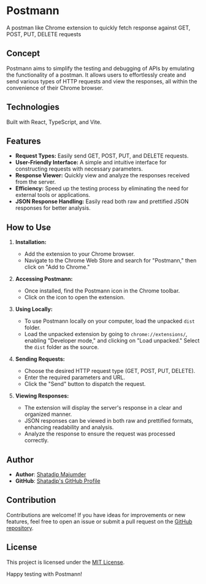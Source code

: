 # Postmann
A postman like Chrome extension to quickly fetch response against GET, POST, PUT, DELETE requests

## Concept

Postmann aims to simplify the testing and debugging of APIs by emulating the functionality of a postman. It allows users to effortlessly create and send various types of HTTP requests and view the responses, all within the convenience of their Chrome browser.

## Technologies

Built with React, TypeScript, and Vite.

## Features

- **Request Types:** Easily send GET, POST, PUT, and DELETE requests.
- **User-Friendly Interface:** A simple and intuitive interface for constructing requests with necessary parameters.
- **Response Viewer:** Quickly view and analyze the responses received from the server.
- **Efficiency:** Speed up the testing process by eliminating the need for external tools or applications.
- **JSON Response Handling:** Easily read both raw and prettified JSON responses for better analysis.

## How to Use

1. **Installation:**
   - Add the extension to your Chrome browser.
   - Navigate to the Chrome Web Store and search for "Postmann," then click on "Add to Chrome."

2. **Accessing Postmann:**
   - Once installed, find the Postmann icon in the Chrome toolbar.
   - Click on the icon to open the extension.

3. **Using Locally:**
   - To use Postmann locally on your computer, load the unpacked `dist` folder.
   - Load the unpacked extension by going to `chrome://extensions/`, enabling "Developer mode," and clicking on "Load unpacked." Select the `dist` folder as the source.

4. **Sending Requests:**
   - Choose the desired HTTP request type (GET, POST, PUT, DELETE).
   - Enter the required parameters and URL.
   - Click the "Send" button to dispatch the request.

5. **Viewing Responses:**
   - The extension will display the server's response in a clear and organized manner.
   - JSON responses can be viewed in both raw and prettified formats, enhancing readability and analysis.
   - Analyze the response to ensure the request was processed correctly.

## Author

- **Author**: [Shatadip Majumder](https://www.shatadip.com)
- **GitHub**: [Shatadip's GitHub Profile](https://github.com/shatadip)

## Contribution

Contributions are welcome! If you have ideas for improvements or new features, feel free to open an issue or submit a pull request on the [GitHub repository](https://github.com/shatadip/Postmann.git).

## License

This project is licensed under the [MIT License](LICENSE).

Happy testing with Postmann!
